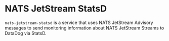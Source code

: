 # NATS JetStream StatsD

`nats-jetstream-statsd` is a service that uses NATS JetStream Advisory messages to send monitoring information about NATS JetStream Streams to DataDog via StatsD.
